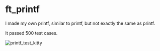 # ft_printf

I made my own printf, similar to printf, but not exactly the same as printf.

It passed 500 test cases.

![printf_test_kitty](https://user-images.githubusercontent.com/65299607/135750393-9bd33032-6fe3-4905-961d-a866c0c53549.png)
